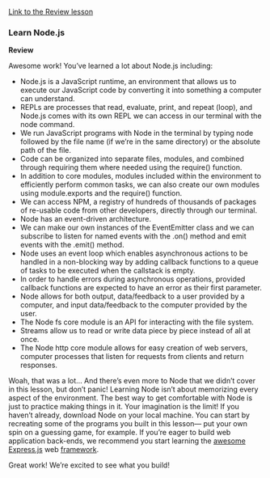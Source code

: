 [Link to the Review lesson](https://www.codecademy.com/paths/create-a-back-end-app-with-javascript/tracks/bapi-learn-express/modules/introduction-to-node-js/lessons/node/exercises/review)


### Learn Node.js

**Review**

Awesome work! You’ve learned a lot about Node.js including:

- Node.js is a JavaScript runtime, an environment that allows us to execute our JavaScript code by converting it into something a computer can understand.
- REPLs are processes that read, evaluate, print, and repeat (loop), and Node.js comes with its own REPL we can access in our terminal with the node command.
- We run JavaScript programs with Node in the terminal by typing node followed by the file name (if we’re in the same directory) or the absolute path of the file.
- Code can be organized into separate files, modules, and combined through requiring them where needed using the require() function.
- In addition to core modules, modules included within the environment to efficiently perform common tasks, we can also create our own modules using module.exports and the require() function.
- We can access NPM, a registry of hundreds of thousands of packages of re-usable code from other developers, directly through our terminal.
- Node has an event-driven architecture.
- We can make our own instances of the EventEmitter class and we can subscribe to listen for named events with the .on() method and emit events with the .emit() method.
- Node uses an event loop which enables asynchronous actions to be handled in a non-blocking way by adding callback functions to a queue of tasks to be executed when the callstack is empty.
- In order to handle errors during asynchronous operations, provided callback functions are expected to have an error as their first parameter.
- Node allows for both output, data/feedback to a user provided by a computer, and input data/feedback to the computer provided by the user.
- The Node fs core module is an API for interacting with the file system.
- Streams allow us to read or write data piece by piece instead of all at once.
- The Node http core module allows for easy creation of web servers, computer processes that listen for requests from clients and return responses.

Woah, that was a lot… And there’s even more to Node that we didn’t cover in this lesson, but don’t panic! Learning Node isn’t about memorizing every aspect of the environment. The best way to get comfortable with Node is just to practice making things in it. Your imagination is the limit! If you haven’t already, download Node on your local machine. You can start by recreating some of the programs you built in this lesson— put your own spin on a guessing game, for example. If you’re eager to build web application back-ends, we recommend you start learning the [awesome Express.js](https://www.codecademy.com/enrolled/courses/learn-express) web [framework](https://www.codecademy.com/resources/docs/general/framework).

Great work! We’re excited to see what you build!



